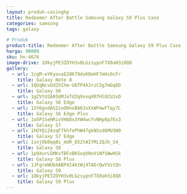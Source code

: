 ```yaml
---
layout: produk-casinghp
title: Redeemer After Battle Samsung Galaxy S9 Plus Case
categories: samsung
tags: galaxy

# Produk
product-title: Redeemer After Battle Samsung Galaxy S9 Plus Case
harga: 90000
sku: hn-4676
image-drive: 1OkyjPE3ZOYH3v0LGzsypnF7X0aH3i8Q8
gallery:
  - url: 1cgM-eYKyovaE2OK79dvK0oHF7mHcOcFr
    title: Galaxy Note 8
  - url: 1QUqNcvUdZXIhm-U6TP4XJrzC5g7mGq6D
    title: Galaxy S6
  - url: 1gZVtU2A05UMJaTdZq9snqXRfHlOCUJvD
    title: Galaxy S6 Edge
  - url: 12Y6gndA5ZzoO0nxBA63xXxWFmwFTqy7L
    title: Galaxy S6 Edge Plus
  - url: 1o5P1SeHRivVHbDx3YW4wcYvNHp0p7Ex3
    title: Galaxy S7
  - url: 1hOYQiZ4zqF7khfePhW47gkNSsd6MU3W9
    title: Galaxy S7 Edge
  - url: 1snjOb8qq0i_mUR_652tAIYRLIQJh_S4_
    title: Galaxy S8
  - url: 1p9XurLGMKsfBFxBKSoqV0oViNfSWwHSk
    title: Galaxy S8 Plus
  - url: 1JFgreWUbXABP4I4ktWj4TAErQwYVztQn
    title: Galaxy S9
  - url: 1OkyjPE3ZOYH3v0LGzsypnF7X0aH3i8Q8
    title: Galaxy S9 Plus
---
```

